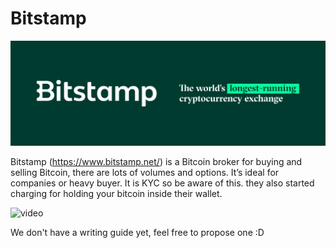 # Bitstamp

![cover](assets/cover.jpeg)

Bitstamp (https://www.bitstamp.net/) is a Bitcoin broker for buying and selling Bitcoin, there are lots of volumes and options. It’s ideal for companies or heavy buyer. It is KYC so be aware of this. they also started charging for holding your bitcoin inside their wallet.

![video](https://youtu.be/enL6T9J-LnQ)

We don't have a writing guide yet, feel free to propose one :D
